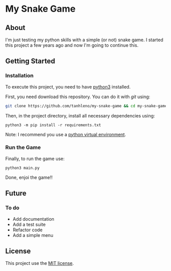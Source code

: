 # My Snake Game

## About

I'm just testing my python skills with a simple (or not) snake game.
I started this project a few years ago and now I'm going to continue this.

## Getting Started

### Installation

To execute this project, you need to have 
[python3](https://www.python.org/downloads/) installed.

First, you need download this repository.
You can do it with *git* using:

```bash
git clone https://github.com/tanhleno/my-snake-game && cd my-snake-game
```

Then, in the project directory, install all necessary dependencies using:

```
python3 -m pip install -r requirements.txt
```

Note: I recommend you use a
[python virtual environment](https://docs.python.org/3/tutorial/venv.html).

### Run the Game

Finally, to run the game use:

```
python3 main.py
```

Done, enjoi the game!!

## Future

### To do

- Add documentation
- Add a test suite
- Refactor code
- Add a simple menu

## License

This project use the
[MIT license](https://github.com/tanhleno/my-snake-game/blob/master/LICENSE).
